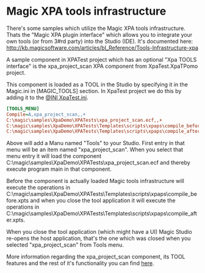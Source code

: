 # Magic XPA tools infrastructure
There's some samples which utilize the Magic XPA tools infrastructure. Thats the "Magic XPA plugin interface" which allows you to integrate your own tools (or from 3#rd party) into the Studio (IDE). It's documented here: http://kb.magicsoftware.com/articles/bl_Reference/Tools-Infrastructure-xpa  

A sample component in XPATest project which has an optional "Xpa TOOLS interface" is the xpa_project_scan XPA component from XpaTest.XpaTPomo project.  

This component is loaded as a TOOL in the Studio by specifying it in the Magic.ini in [MAGIC_TOOLS] section. In XpaTest project we do this by adding it to the [@INI XpaTest.ini](/XPATests.ini).  

```Magic.ini
[TOOLS_MENU]
Compile=A,xpa_project_scan,,+
C:\magic\samples\XpaDemo\XPATests\xpa_project_scan.ecf,,+
C:\magic\samples\XpaDemo\XPATests\Templates\scripts\xpaps\compile_before.xpts,+
C:\magic\samples\XpaDemo\XPATests\Templates\scripts\xpaps\compile_after.xpts,
```

Above will add a Manu named "Tools" to your Studio. First entry in that menu will be an item named "xpa_project_scan". When you select that menu entry it will load the component C:\magic\samples\XpaDemo\XPATests\xpa_project_scan.ecf and thereby execute program main in that component.  

Before the component is actually loaded Magic tools infrastructure will execute the operations in C:\magic\samples\XpaDemo\XPATests\Templates\scripts\xpaps\compile_before.xpts and when you close the tool application it will execute the operations in C:\magic\samples\XpaDemo\XPATests\Templates\scripts\xpaps\compile_after.xpts.   

When you close the tool application (which might have a UI) Magic Studio re-opens the host application, that's the one which was closed when you selected "xpa_project_scan" from Tools menu.  

More information regarding the xpa_project_scan component, its TOOL features and the rest of it's functionality you can find [here](/Doc/XpaTPomo/xpa_project_scan.md).


